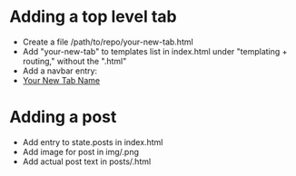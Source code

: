 # Adding a top level tab

* Create a file /path/to/repo/your-new-tab.html
* Add "your-new-tab" to templates list in index.html under "templating + routing," without the ".html"
* Add a navbar entry: <li><a href="#!your-new-tab" class="navbarlink">Your New Tab Name</a></li>

# Adding a post

* Add entry to state.posts in index.html
* Add image for post in img/<id>.png
* Add actual post text in posts/<id>.html